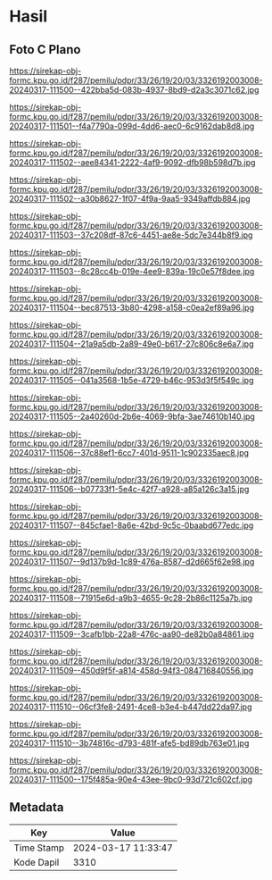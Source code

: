 # Hasil

## Foto C Plano

https://sirekap-obj-formc.kpu.go.id/f287/pemilu/pdpr/33/26/19/20/03/3326192003008-20240317-111500--422bba5d-083b-4937-8bd9-d2a3c3071c62.jpg

https://sirekap-obj-formc.kpu.go.id/f287/pemilu/pdpr/33/26/19/20/03/3326192003008-20240317-111501--f4a7790a-099d-4dd6-aec0-6c9162dab8d8.jpg

https://sirekap-obj-formc.kpu.go.id/f287/pemilu/pdpr/33/26/19/20/03/3326192003008-20240317-111502--aee84341-2222-4af9-9092-dfb98b598d7b.jpg

https://sirekap-obj-formc.kpu.go.id/f287/pemilu/pdpr/33/26/19/20/03/3326192003008-20240317-111502--a30b8627-1f07-4f9a-9aa5-9349affdb884.jpg

https://sirekap-obj-formc.kpu.go.id/f287/pemilu/pdpr/33/26/19/20/03/3326192003008-20240317-111503--37c208df-87c6-4451-ae8e-5dc7e344b8f9.jpg

https://sirekap-obj-formc.kpu.go.id/f287/pemilu/pdpr/33/26/19/20/03/3326192003008-20240317-111503--8c28cc4b-019e-4ee9-839a-19c0e57f8dee.jpg

https://sirekap-obj-formc.kpu.go.id/f287/pemilu/pdpr/33/26/19/20/03/3326192003008-20240317-111504--bec87513-3b80-4298-a158-c0ea2ef89a96.jpg

https://sirekap-obj-formc.kpu.go.id/f287/pemilu/pdpr/33/26/19/20/03/3326192003008-20240317-111504--21a9a5db-2a89-49e0-b617-27c806c8e6a7.jpg

https://sirekap-obj-formc.kpu.go.id/f287/pemilu/pdpr/33/26/19/20/03/3326192003008-20240317-111505--041a3568-1b5e-4729-b46c-953d3f5f549c.jpg

https://sirekap-obj-formc.kpu.go.id/f287/pemilu/pdpr/33/26/19/20/03/3326192003008-20240317-111505--2a40260d-2b6e-4069-9bfa-3ae74610b140.jpg

https://sirekap-obj-formc.kpu.go.id/f287/pemilu/pdpr/33/26/19/20/03/3326192003008-20240317-111506--37c88ef1-6cc7-401d-9511-1c902335aec8.jpg

https://sirekap-obj-formc.kpu.go.id/f287/pemilu/pdpr/33/26/19/20/03/3326192003008-20240317-111506--b07733f1-5e4c-42f7-a928-a85a126c3a15.jpg

https://sirekap-obj-formc.kpu.go.id/f287/pemilu/pdpr/33/26/19/20/03/3326192003008-20240317-111507--845cfae1-8a6e-42bd-9c5c-0baabd677edc.jpg

https://sirekap-obj-formc.kpu.go.id/f287/pemilu/pdpr/33/26/19/20/03/3326192003008-20240317-111507--9d137b9d-1c89-476a-8587-d2d665f62e98.jpg

https://sirekap-obj-formc.kpu.go.id/f287/pemilu/pdpr/33/26/19/20/03/3326192003008-20240317-111508--71915e6d-a9b3-4655-9c28-2b86c1125a7b.jpg

https://sirekap-obj-formc.kpu.go.id/f287/pemilu/pdpr/33/26/19/20/03/3326192003008-20240317-111509--3cafb1bb-22a8-476c-aa90-de82b0a84861.jpg

https://sirekap-obj-formc.kpu.go.id/f287/pemilu/pdpr/33/26/19/20/03/3326192003008-20240317-111509--450d9f5f-a814-458d-94f3-084716840556.jpg

https://sirekap-obj-formc.kpu.go.id/f287/pemilu/pdpr/33/26/19/20/03/3326192003008-20240317-111510--06cf3fe8-2491-4ce8-b3e4-b447dd22da97.jpg

https://sirekap-obj-formc.kpu.go.id/f287/pemilu/pdpr/33/26/19/20/03/3326192003008-20240317-111510--3b74816c-d793-481f-afe5-bd89db763e01.jpg

https://sirekap-obj-formc.kpu.go.id/f287/pemilu/pdpr/33/26/19/20/03/3326192003008-20240317-111500--175f485a-90e4-43ee-9bc0-93d721c602cf.jpg


## Metadata

| Key        | Value               |
| ---------- | ------------------- |
| Time Stamp | 2024-03-17 11:33:47 |
| Kode Dapil | 3310                |



